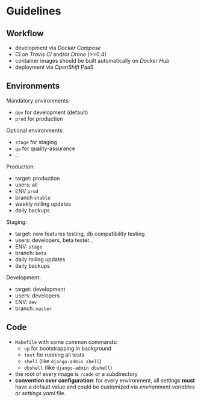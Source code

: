 # Guidelines

## Workflow

* development via *Docker Compose*
* CI on *Travis CI* and/or *Drone* (>=0.4)
* container images should be built automatically on *Docker Hub*
* deployment via *OpenShift* PaaS

## Environments

Mandatory environments:

* `dev` for development (default)
* `prod` for production

Optional environments:

* `stage` for staging
* `qa` for quality-assurance
* ..

Production:
* target:  production
* users:  all
* ENV `prod`
* branch `stable`
* weekly rolling updates
* daily backups

Staging:
* target:  new features testing, db compatibility testing
* users:  developers, beta tester..
* ENV:  `stage`
* branch:  `beta`
* daily rolling updates
* daily backups

Development:
* target:  development
* users:  developers
* ENV:  `dev`
* branch:  `master`

## Code

* `Makefile` with some common commands:
  * `up` for bootstrapping in background
  * `test` for running all tests
  * `shell` (like `django-admin shell`)
  * `dbshell` (like `django-admin dbshell`)
* the root of every image is `/code` or a subdirectory
* **convention over configuration**:  for every environment, all settings **must** have a default value and could be customized via *environment variables* or *settings.yaml* file.
